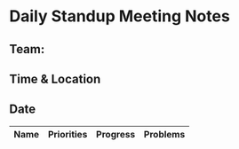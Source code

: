 # Daily Standup Meeting Notes

## Team:

## Time & Location

## Date

| Name | Priorities | Progress | Problems
| :----- | :------- | :------ | :------